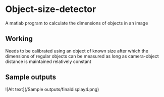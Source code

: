 # Object-size-detector
A matlab program to calculate the dimensions of objects in an image

## Working
Needs to be calibrated using an object of known size after which the dimensions of regular objects can be measured as long as camera-object distance is maintained relatively constant

## Sample outputs
![Alt text](/Sample outputs/finaldisplay4.png)
